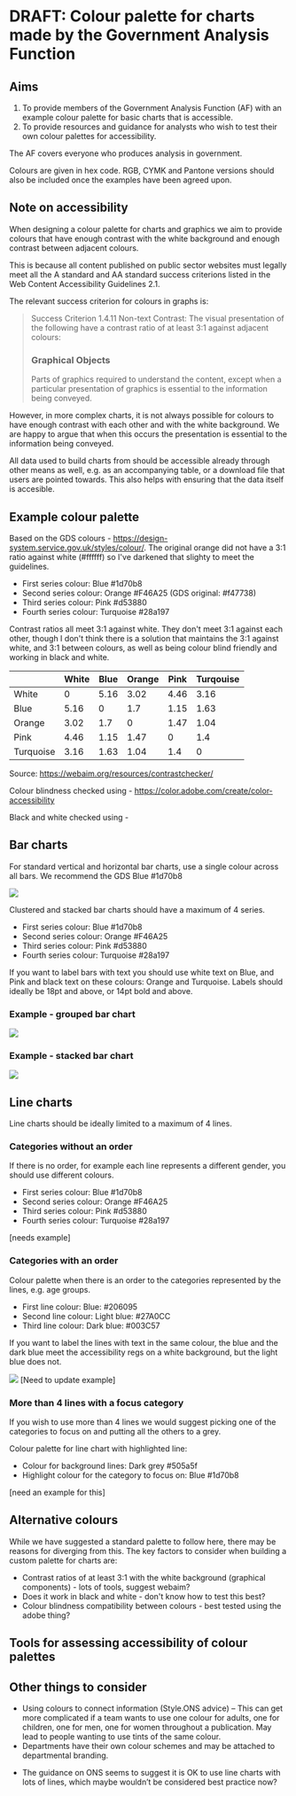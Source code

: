 # DRAFT: Colour palette for charts made by the Government Analysis Function

## Aims

1. To provide members of the Government Analysis Function (AF) with an example colour palette for basic charts that is accessible. 
2. To provide resources and guidance for analysts who wish to test their own colour palettes for accessibility.

The AF covers everyone who produces analysis in government. 

Colours are given in hex code. RGB, CYMK and Pantone versions should also be included once the examples have been agreed upon. <!-- Cam Race: These are the different formats the DfE branding guidance gives colours in, could include an appendix or a specific section at the start outlining our recommended series of colours to pick from, with all the versions of the colours -->

## Note on accessibility

When designing a colour palette for charts and graphics we aim to provide colours that have enough contrast with the white background and enough contrast between adjacent colours. 

This is because all content published on public sector websites must legally meet all the A standard and AA standard success criterions listed in the Web Content Accessibility Guidelines 2.1.

The relevant success criterion for colours in graphs is: 

>Success Criterion 1.4.11 Non-text Contrast: The visual presentation of the following have a contrast ratio of at least 3:1 against adjacent colours:
>
> ### Graphical Objects
>
>Parts of graphics required to understand the content, except when a particular presentation of graphics is essential to the information being conveyed.

However, in more complex charts, it is not always possible for colours to have enough contrast with each other and with the white background. We are happy to argue that when this occurs the presentation is essential to the information being conveyed.

All data used to build charts from should be accessible already through other means as well, e.g. as an accompanying table, or a download file that users are pointed towards. This also helps with ensuring that the data itself is accesible.

## Example colour palette

Based on the GDS colours - https://design-system.service.gov.uk/styles/colour/. The original orange did not have a 3:1 ratio against white (#ffffff) so I've darkened that slighty to meet the guidelines.

- First series colour: Blue #1d70b8
- Second series colour: Orange #F46A25 (GDS original: #f47738)
- Third series colour: Pink #d53880
- Fourth series colour: Turquoise #28a197

Contrast ratios all meet 3:1 against white. They don't meet 3:1 against each other, though I don't think there is a solution that maintains the 3:1 against white, and 3:1 between colours, as well as being colour blind friendly and working in black and white.

|  | White | Blue | Orange | Pink | Turqouise |
| --- | --- | --- | --- | --- | --- |
| White | 0 | 5.16 | 3.02 | 4.46 | 3.16 |
| Blue | 5.16 | 0 | 1.7 | 1.15 | 1.63 |
| Orange | 3.02 | 1.7 | 0 | 1.47 | 1.04 |
| Pink | 4.46 | 1.15 | 1.47 | 0 | 1.4 |
| Turquoise | 3.16 | 1.63 | 1.04 | 1.4 | 0 |

Source: https://webaim.org/resources/contrastchecker/

Colour blindness checked using - https://color.adobe.com/create/color-accessibility

Black and white checked using -


## Bar charts 

For standard vertical and horizontal bar charts, use a single colour across all bars. We recommend the GDS Blue #1d70b8

![](/images/bar_gds.png)

Clustered and stacked bar charts should have a maximum of 4 series. <!-- Hannah Thomas: Have made this up – we should state a maximum though? Cam Race: I did a quick check across DfE and we tend to go up to 6 in series, though I agree we should suggest a limit, and happy for that to be 4 -->

- First series colour: Blue #1d70b8
- Second series colour: Orange #F46A25
- Third series colour: Pink #d53880
- Fourth series colour: Turquoise #28a197

If you want to label bars with text you should use white text on Blue, and Pink and black text on these colours: Orange and Turquoise. Labels should ideally be 18pt and above, or 14pt bold and above.

### Example - grouped bar chart

![](/images/grouped_bar_gds.png)

### Example - stacked bar chart

![](/images/stacked_bar_gds.png)

## Line charts

Line charts should be ideally limited to a maximum of 4 lines. <!-- Hannah Thomas: Have made this up. Don’t think we suggest a maximum in our GSS guidance, but think we should? Cam Race: Think we should go for 4 and match what we did above -->

### Categories without an order

If there is no order, for example each line represents a different gender, you should use different colours.

- First series colour: Blue #1d70b8
- Second series colour: Orange #F46A25
- Third series colour: Pink #d53880
- Fourth series colour: Turquoise #28a197

[needs example]

### Categories with an order

Colour palette when there is an order to the categories represented by the lines, e.g. age groups. 

- First line colour: Blue: #206095
- Second line colour: Light blue: #27A0CC
- Third line colour: Dark blue: #003C57

If you want to label the lines with text in the same colour, the blue and the dark blue meet the accessibility regs on a white background, but the light blue does not. 

![](/images/line_chart_ons.png) <!-- Hannah Thomas: This is from the ONS data vis GitHub – I think it matches the hex codes above. But the text in the light blue fails accessibility regs. --> <!-- Cam Race: If we use the GDS Blue/Dark blue/light blue then I believe they pass, have updated hex codes above, still needs new example --> [Need to update example]

### More than 4 lines with a focus category

<!-- Hannah Thomas: Nothing to go on here really. The grey lines would still need to be accessible. Should we use the orange highlight colour for line highlight? Cam Race: For this I'd use the GDS dark grey and and stick with the blue as our primary or 'highlight' colour, it passed colour blindness checks on adobe. If we don't like the blue then the GDS orange could also work -->

If you wish to use more than 4 lines we would suggest picking one of the categories to focus on and putting all the others to a grey.

Colour palette for line chart with highlighted line: 
- Colour for background lines: Dark grey #505a5f
- Highlight colour for the category to focus on: Blue #1d70b8

[need an example for this]

<!-- Would we want to add a section for maps, or just leave it for now and get a basic version published, then look at adding something for maps based around what colorbrewer have? -->

## Alternative colours

While we have suggested a standard palette to follow here, there may be reasons for diverging from this. The key factors to consider when building a custom palette for charts are:

- Contrast ratios of at least 3:1 with the white background (graphical components) - lots of tools, suggest webaim?
- Does it work in black and white - don't know how to test this best?
- Colour blindness compatibility between colours - best tested using the adobe thing?
<!-- Cam Race: any more? -->

## Tools for assessing accessibility of colour palettes

<!-- Cam Race: What tools do we want to point analysts to to easily test the above with? https://color.adobe.com/create/color-accessibility can cover contrast and colour blindness when the site is working. There's also a couple of R packages for contrast ratio, we could look to pick those up and expand on them? -->

## Other things to consider

- Using colours to connect information  (Style.ONS advice) – This can get more complicated if a team wants to use one colour for adults, one for children, one for men, one for women throughout a publication. May lead to people wanting to use tints of the same colour. <!-- Move away from suggesting this and try to keep it simple? -->
- Departments have their own colour schemes and may be attached to departmental branding.
<!-- Cam Race: I think both of the above should be handled by a little bit of guidance around making custom palettes, and pointing to tools to help analysts in doing this, have started a section above -->
- The guidance on ONS seems to suggest it is OK to use line charts with lots of lines, which maybe wouldn’t be considered best practice now?
<!-- Cam Race: I'd agree that is isn't best practice and think what we have is fine for now -->

